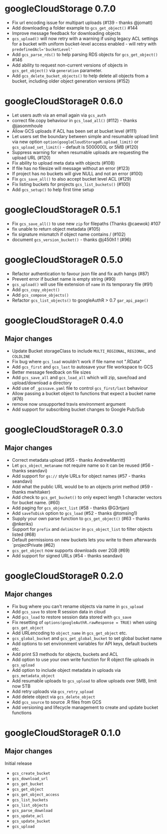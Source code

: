 # googleCloudStorage 0.7.0

* Fix url encoding issue for multipart uploads (#139 - thanks @jomatt)
* Add downloading a folder example to `gcs_get_object()` #144
* Improve message feedback for downloading objects
* `gcs_upload()` will now retry with a warning if using legacy ACL settings for a bucket with uniform bucket-level access enabled - will retry with `predefinedAcl='bucketLevel'`
* Add `gcs_parse_rds()` to help parsing RDS objects for `gcs_get_object()` #146
* Add ability to request non-current versions of objects in `gcs_get_object()` via `generation` parameter.
* Add `gcs_delete_bucket_objects()` to help delete all objects from a bucket, including older object generation versions (#152)

# googleCloudStorageR 0.6.0

* Let users auth via an email again via `gcs_auth`
* correct file.copy behaviour in `gcs_load_all()` (#112) - thanks @jasonmhoule
* Allow GCS uploads if ACL has been set at bucket level (#111)
* Let users set the boundary between simple and resumable upload limit via new option `option(googleCloudStorageR.upload_limit)` or `gcs_upload_set_limit()` - default is 5000000L or 5MB (#120)
* Suppress warning for when resumable uploads are requesting the upload URL (#120)
* Fix ability to upload meta data with objects (#108)
* If file has no filesize will message without an error (#123)
* If project has no buckets will give NULL and not an error (#100)
* Fix `gcs_save_all()` to also accept bucket level ACL (#129)
* Fix listing buckets for projects `gcs_list_buckets()` (#100)
* Add `gcs_setup()` to help first time setup

# googleCloudStorageR 0.5.1

* Fix `gcs_save_all()` to use new `zip` for filepaths (Thanks @caewok) #107
* fix unable to return object metadata (#105)
* fix signature mismatch if object name contains / (#102)
* document `gcs_version_bucket()` - thanks @j450h1 ! (#96)


# googleCloudStorageR 0.5.0

* Refactor authentication to favour json file and fix auth hangs (#87)
* Prevent error if bucket name is empty string (#90)
* `gcs_upload()` will use file extension of `name` in its temporary file (#91)
* Add `gcs_copy_object()`
* Add `gcs_compose_objects()`
* Refactor `gcs_list_objects()` to googleAuthR > 0.7 `gar_api_page()`

# googleCloudStorageR 0.4.0

## Major changes

* Update Bucket storageClass to include `MULTI_REGIONAL`, `REGIONAL`, and `COLDLINE`
* Fix bug where `gcs_load` wouldn't work if file name not ".RData"
* Add `gcs_first` and `gcs_last` to autosave your file workspace to GCS
* Better message feedback on file sizes
* Add `gcs_save_all` and `gcs_load_all` which will zip, save/load and upload/download a directory
* Add use of `_gcssave.yaml` file to control `gcs_first/last` behaviour
* Allow passing a bucket object to functions that expect a bucket name (#76)
* remove now unsupported travis environment argument
* Add support for subscribing bucket changes to Google Pub/Sub

# googleCloudStorageR 0.3.0

## Major changes

* Correct metadata upload (#55 - thanks AndrewMarritt)
* Let `gcs_object_metaname` not require name so it can be reused (#56 - thanks seandavi)
* Add support for `gs://` style URLs for object names (#57 - thanks seandavi)
* Add what the public URL would be to an objects print method (#59 - thanks mwhitaker)
* Add check to `gcs_get_bucket()` to only expect length 1 character vectors for bucket name. (#60)
* Add paging for `gcs_object_list` (#58 - thanks @G3rtjan)
* Add `saveToDisk` option to `gcs_load` (#52 - thanks @tomsing1)
* Supply your own parse function to `gcs_get_object()` (#63 - thanks @nkeriks)
* Support for `prefix` and `delimiter` in `gcs_object_list` to filter objects listed (#68)
* Default permissions on new buckets lets you write to them afterwards `projectPrivate (#62)
* `gcs_get_object` now supports downloads over 2GB (#69)
* Add support for signed URLs (#54 - thanks seandavi)

# googleCloudStorageR 0.2.0

## Major changes

* Fix bug where you can't rename objects via name in `gcs_upload`
* Add `gcs_save` to store R session data in cloud
* Add `gcs_load` to restore session data stored with `gcs_save`
* Fix resetting of `options(googleAuthR.rawResponse = TRUE)` when using `gcs_get_object`
* Add URLencoding to `object_name` in `gcs_get_object` etc.
* `gcs_global_bucket` and `gcs_get_global_bucket` to set global bucket name
* Add options to set environment variables for API keys, default buckets etc.
* Add print S3 methods for objects, buckets and ACL
* Add option to use your own write function for R object file uploads in `gcs_upload`
* Add option to include object metadata in uploads via `gcs_metadata_object`
* Add resumable uploads to `gcs_upload` to allow uploads over 5MB, limit now 5TB
* Add retry uploads via `gcs_retry_upload`
* Add delete object via `gcs_delete_object`
* Add `gcs_source` to source .R files from GCS
* Add versioning and lifecycle management to create and update bucket functions

# googleCloudStorageR 0.1.0

## Major changes

Initial release

* `gcs_create_bucket`
* `gcs_download_url`
* `gcs_get_bucket`
* `gcs_get_object`
* `gcs_get_object_access`
* `gcs_list_buckets`
* `gcs_list_objects`
* `gcs_parse_download`
* `gcs_update_acl`
* `gcs_update_bucket`
* `gcs_upload`



